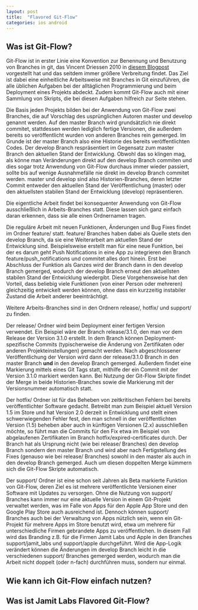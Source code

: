 ```yaml
---
layout: post
title:  "Flavored Git-Flow"
categories: ios android
---
```


## Was ist Git-Flow?

Git-Flow ist in erster Linie eine Konvention zur Benennung und Benutzung von Branches in git, das Vincent Driessen 2010 in [diesem Blogpost](http://nvie.com/posts/a-successful-git-branching-model/) vorgestellt hat und das seitdem immer größere Verbreitung findet. Das Ziel ist dabei eine einheitliche Arbeitsweise mit Branches in Git einzuführen, die alle üblichen Aufgaben bei der alltäglichen Programmierung und beim Deployment eines Projekts abdeckt. Zudem kommt Git-Flow auch mit einer Sammlung von Skripts, die bei diesen Aufgaben hilfreich zur Seite stehen.

Die Basis jeden Projekts bilden bei der Anwendung von Git-Flow zwei Branches, die auf Vorschlag des usprünglichen Autoren master und develop genannt werden. Auf den master Branch wird grundsätzlich nie direkt commitet, stattdessen werden lediglich fertige Versionen, die außerdem bereits so veröffentlicht wurden von anderen Branches rein gemerged. Im Grunde ist der master Branch also eine Historie des bereits veröffentlichten Codes. Der develop Branch respräsentiert im Gegensatz zum master Branch den aktuellen Stand der Entwicklung. Obwohl das so klingen mag, als könne man Veränderungen direkt auf den develop Branch commiten und dies sogar trotz Anwendung von Git-Flow durchaus immer wieder passiert, sollte bis auf wenige Ausnahmefälle nie direkt im develop Branch commitet werden. master und develop sind also Historien-Branches, deren letzter Commit entweder den aktuellen Stand der Veröffentlichung (master) oder den aktuellsten stabilen Stand der Entwicklung (develop) repräsentieren.

Die eigentliche Arbeit findet bei konsequenter Anwendung von Git-Flow ausschließlich in Arbeits-Branches statt. Diese lassen sich ganz einfach daran erkennen, dass sie alle einen Ordnernamen tragen.

Die reguläre Arbeit mit neuen Funktionen, Änderungen und Bug Fixes findet im Ordner feature/ statt. feature/ Branches haben dabei als Quelle stets den develop Branch, da sie eine Weiterarbeit am aktuellen Stand der Entwicklung sind. Beispielsweise erstellt man für eine neue Funktion, bei der es darum geht Push Notifications in eine App zu integrieren den Branch feature/push_notifications und commitet alles dort hinein. Erst bei Abschluss der Funktion als Ganzes wird der Branch dann in den develop Branch gemerged, wodurch der develop Branch erneut den aktuellsten stabilen Stand der Entwicklung wiedergibt. Diese Vorgehensweise hat den Vorteil, dass beliebig viele Funktionen (von einer Person oder mehreren) gleichzeitig entwickelt werden können, ohne dass ein kurzzeitig instabiler Zustand die Arbeit anderer beeinträchtigt.

Weitere Arbeits-Branches sind in den Ordnern release/, hotfix/ und support/ zu finden.

Der release/ Ordner wird beim Deployment einer fertigen Version verwendet. Ein Beispiel wäre der Branch release/3.1.0, den man vor dem Release der Version 3.1.0 erstellt. In dem Branch können Deployment-spezifische Commits (typischerweise die Änderung von Zertifikaten oder anderen Projekteinstellungen) gemacht werden. Nach abgeschlossener Veröffentlichung der Version wird dann der release/3.1.0 Branch in den master Branch **und** in den develop Branch gemerged. Außerdem findet eine Markierung mittels eines Git Tags statt, mithilfe der ein Commit mit der Version 3.1.0 markiert werden kann. Bei Nutzung der Git-Flow Skripte findet der Merge in beide Historien-Branches sowie die Markierung mit der Versionsnummer automatisch statt.

Der hotfix/ Ordner ist für das Beheben von zeitkritischen Fehlern bei bereits veröffentlichter Software gedacht. Betreibt man zum Beispiel aktuell Version 1.5 im Store und hat Version 2.0 derzeit in Entwicklung und stellt einen schwerwiegenden Fehler fest, den man schnell in der veröffentlichten Version (1.5) beheben aber auch in künftigen Versionen (2.x) ausschließen möchte, so führt man die Commits für den Fix etwa im Beispiel von abgelaufenen Zertifikaten im Branch hotfix/expired-certificates durch. Der Branch hat als Ursprung nicht (wie bei release/ Branches) den develop Branch sondern den master Branch und wird aber nach Fertigstellung des Fixes (genauso wie bei release/ Branches) sowohl in den master als auch in den develop Branch gemerged. Auch um diesen doppelten Merge kümmern sich die Git-Flow Skripte automatisch.

Der support/ Ordner ist eine schon seit Jahren als Beta markierte Funktion von Git-Flow, deren Ziel es ist mehrere veröffentlichte Versionen einer Software mit Updates zu versorgen. Ohne die Nutzung von support/ Branches kann immer nur eine aktuelle Version in einem Git-Projekt verwaltet werden, was im Falle von Apps für den Apple App Store und den Google Play Store auch ausreichend ist. Dennoch können support/ Branches auch bei der Verwaltung von Apps nützlich sein, wenn ein Git-Projekt für mehrere Apps im Store benutzt wird, etwa um mehrere für unterschiedliche Firmen gebrandete Apps zu veröffentlichen. In diesem Fall wird das Branding z.B. für die Firmen Jamit Labs und Apple in den Branches support/jamit_labs und support/apple durchgeführt. Wird die App-Logik verändert können die Änderungen im develop Branch leicht in die verschiedenen support/ Branches gemerged werden, wodurch man die Arbeit nicht doppelt (oder n-fach) durchführen muss, sondern nur einmal.


## Wie kann ich Git-Flow einfach nutzen?





## Was ist Jamit Labs Flavored Git-Flow?
